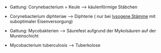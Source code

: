 - Gattung: Corynebacterium = Keule 
	--> käulenförmige Stäbchen 
- Corynebacterium diphteriae --> Diphterie ( nur bei [lysogene Stämme](lysogene%20Stämme.md) mit suboptimaler Eisenversorgung)

- Gattung: Mycobakterien 
	--> Säurefest aufgrund der Mykolsäuren auf der Mureinschicht 
- Mycobacterium tuberculosis --> Tuberkolose
